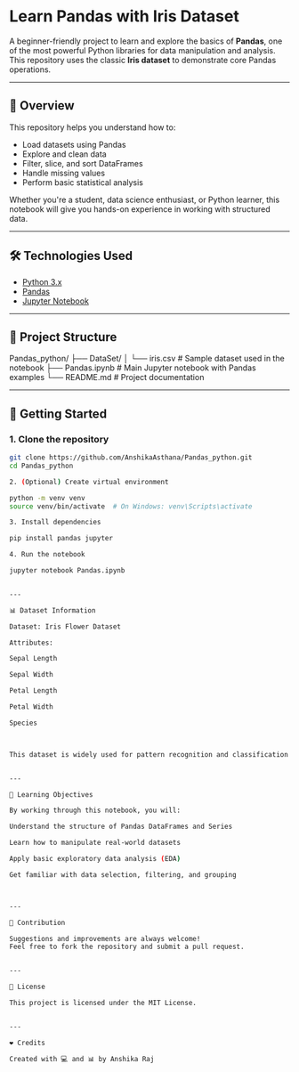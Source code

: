# Learn Pandas with Iris Dataset

A beginner-friendly project to learn and explore the basics of **Pandas**, one of the most powerful Python libraries for data manipulation and analysis. This repository uses the classic **Iris dataset** to demonstrate core Pandas operations.

---

## 📌 Overview

This repository helps you understand how to:

- Load datasets using Pandas
- Explore and clean data
- Filter, slice, and sort DataFrames
- Handle missing values
- Perform basic statistical analysis

Whether you're a student, data science enthusiast, or Python learner, this notebook will give you hands-on experience in working with structured data.

---

## 🛠️ Technologies Used

- [Python 3.x](https://www.python.org/)
- [Pandas](https://pandas.pydata.org/)
- [Jupyter Notebook](https://jupyter.org/)

---

## 📁 Project Structure

Pandas_python/ ├── DataSet/ │   └── iris.csv               # Sample dataset used in the notebook ├── Pandas.ipynb               # Main Jupyter notebook with Pandas examples └── README.md                  # Project documentation

---

## 🚀 Getting Started

### 1. Clone the repository

```bash
git clone https://github.com/AnshikaAsthana/Pandas_python.git
cd Pandas_python

2. (Optional) Create virtual environment

python -m venv venv
source venv/bin/activate  # On Windows: venv\Scripts\activate

3. Install dependencies

pip install pandas jupyter

4. Run the notebook

jupyter notebook Pandas.ipynb


---

📊 Dataset Information

Dataset: Iris Flower Dataset

Attributes:

Sepal Length

Sepal Width

Petal Length

Petal Width

Species



This dataset is widely used for pattern recognition and classification tasks.


---

🎯 Learning Objectives

By working through this notebook, you will:

Understand the structure of Pandas DataFrames and Series

Learn how to manipulate real-world datasets

Apply basic exploratory data analysis (EDA)

Get familiar with data selection, filtering, and grouping



---

🤝 Contribution

Suggestions and improvements are always welcome!
Feel free to fork the repository and submit a pull request.


---

📄 License

This project is licensed under the MIT License.


---

❤️ Credits

Created with 💻 and 📊 by Anshika Raj
